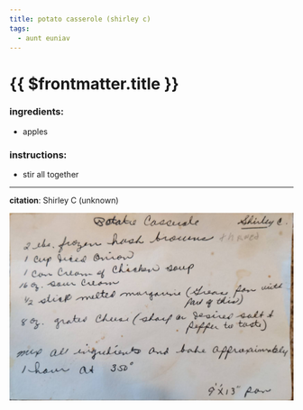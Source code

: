 ```yaml
---
title: potato casserole (shirley c)
tags:
  - aunt euniav
---
```


# {{ $frontmatter.title }}

### ingredients:

- <MixologyConversion n="12 cups"/> apples

### instructions:

- stir all together

---

**citation**:
Shirley C (unknown)

![image](./image.jpg)
